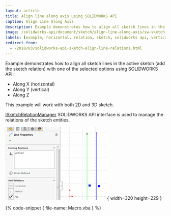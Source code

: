 ```yaml
---
layout: article
title: Align line along axis using SOLIDWORKS API
caption: Align Line Along Axis
description: Example demonstrates how to align all sketch lines in the active sketch (add the sketch relation) with one of the selected options (along X, Y or Z)
image: /solidworks-api/document/sketch/align-line-along-axis/sw-sketch-line-relation.png
labels: [example, horizontal, relation, sketch, solidworks api, vertical]
redirect-from:
  - /2018/03/solidworks-api-sketch-align-line-relations.html
---
```

Example demonstrates how to align all sketch lines in the active sketch (add the sketch relation) with one of the selected options using SOLIDWORKS API:

* Along X (horizontal)
* Along Y (vertical)
* Along Z

This example will work with both 2D and 3D sketch.

[ISketchRelationManager](http://help.solidworks.com/2018/english/api/sldworksapi/solidworks.interop.sldworks~solidworks.interop.sldworks.isketchrelationmanager.html) SOLIDWORKS API interface is used to manage the relations of the sketch entities.

![Relations in sketch line](sw-sketch-line-relation.png){ width=320 height=229 }

{% code-snippet { file-name: Macro.vba } %}
